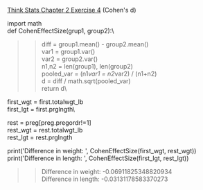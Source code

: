 [Think Stats Chapter 2 Exercise 4](http://greenteapress.com/thinkstats2/html/thinkstats2003.html#toc24) (Cohen's d)

>> 
import math\
def CohenEffectSize(grup1, group2):\
>>  diff = group1.mean() - group2.mean()\
>>  var1 = group1.var()\
>>  var2 = group2.var()\
>>  n1,n2 = len(group1), len(group2)\
>>  pooled_var = (n1*var1 = n2*var2) / (n1+n2)\
>>  d = diff / math.sqrt(pooled_var)\
>>  return d\

first_wgt = first.totalwgt_lb\
first_lgt = first.prglngth\

rest = preg[preg.pregordr!=1]\
rest_wgt = rest.totalwgt_lb\
rest_lgt = rest.prglngth

print('Difference in weight: ', CohenEffectSize(first_wgt, rest_wgt))\
print('Difference in length: ', CohenEffectSize(first_lgt, rest_lgt))

>> Difference in weight:  -0.06911825348820934\
>> Difference in length:  -0.03131178583370273
